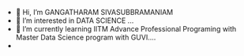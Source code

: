 - 👋 Hi, I’m GANGATHARAM SIVASUBBRAMANIAM
- 👀 I’m interested in DATA SCIENCE ...
- 🌱 I’m currently learning IITM Advance Professional Programing with Master Data Science program with GUVI....
- 
  

<!---
Emerging Data Scientist, having  analytical expertise and business Insights in driving data and strategic solutions, enabling organizations to optimize operations, enhance decision-making, and achieve sustainable growth.
--->
